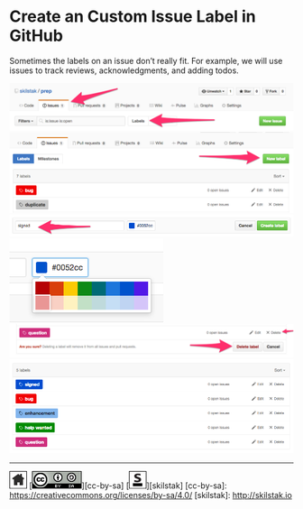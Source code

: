 # Create an Custom Issue Label in GitHub

Sometimes the labels on an issue don’t really fit. For example, we
will use issues to track reviews, acknowledgments, and adding
todos.

![](/assets/label1.png)
![](/assets/label2.png)
![](/assets/label3.png)
![](/assets/label4.png)
![](/assets/label5.png)
![](/assets/label6.png)

---
[![home](/assets/home-bw.png)](/README.md)
[![cc-by-sa](/assets/cc-by-sa.png)][cc-by-sa]
[![skilstak](/assets/skilstak-logo-bw.png)][skilstak]
[cc-by-sa]: https://creativecommons.org/licenses/by-sa/4.0/
[skilstak]: http://skilstak.io

